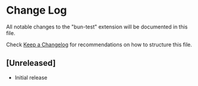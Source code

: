 # Change Log

All notable changes to the "bun-test" extension will be documented in this file.

Check [Keep a Changelog](http://keepachangelog.com/) for recommendations on how to structure this file.

## [Unreleased]

- Initial release